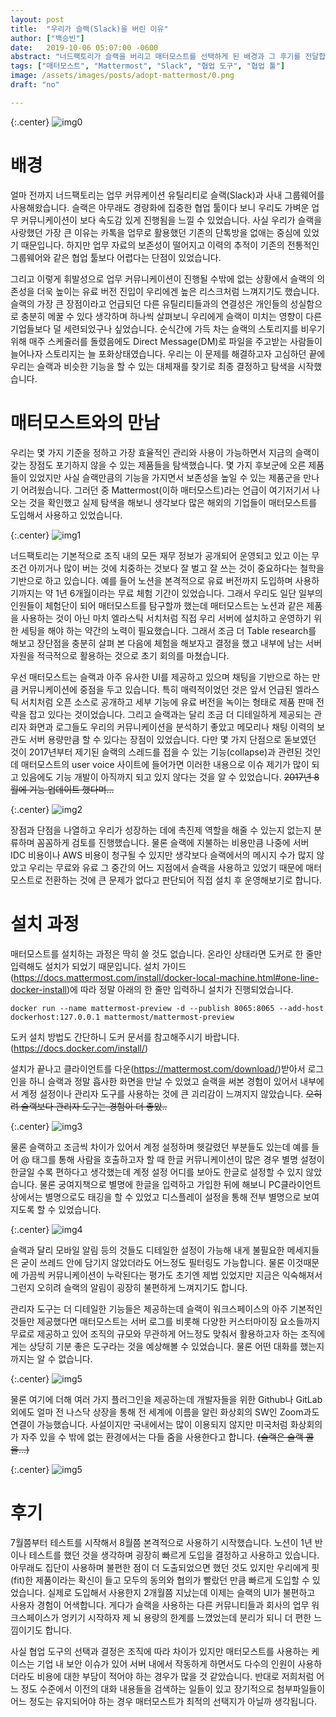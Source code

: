 ```yaml
---
layout: post
title:  "우리가 슬랙(Slack)을 버린 이유"
author: ["백승빈"]
date:   2019-10-06 05:07:00 -0600
abstract: "너드팩토리가 슬랙을 버리고 매터모스트를 선택하게 된 배경과 그 후기를 전달합니다."
tags: ["매터모스트", "Mattermost", "Slack", "협업 도구", "협업 툴"]
image: /assets/images/posts/adopt-mattermost/0.png
draft: "no"	

---
```


{:.center}
![img0](/assets/images/posts/adopt-mattermost/0.png)

# 배경

얼마 전까지 너드팩토리는 업무 커뮤케이션 유틸리티로 슬랙(Slack)과 사내 그룹웨어를 사용해왔습니다. 슬랙은 아무래도 경량화에 집중한 협업 툴이다 보니 우리도 가벼운 업무 커뮤니케이션이 보다 속도감 있게 진행됨을 느낄 수 있었습니다. 사실 우리가 슬랙을 사랑했던 가장 큰 이유는 카톡을 업무로 활용했던 기존의 단톡방을 없애는 중심에 있었기 때문입니다. 하지만 업무 자료의 보존성이 떨어지고 이력의 추적이 기존의 전통적인 그룹웨어와 같은 협업 툴보다 어렵다는 단점이 있었습니다.

그리고 이렇게 휘발성으로 업무 커뮤니케이션이 진행될 수밖에 없는 상황에서 슬랙의 의존성을 더욱 높이는 유료 버전 진입이 우리에겐 높은 리스크처럼 느껴지기도 했습니다. 슬랙의 가장 큰 장점이라고 언급되던 다른 유틸리티들과의 연결성은 개인들의 성실함으로 충분히 메꿀 수 있다 생각하며 하나씩 살펴보니 우리에게 슬랙이 미치는 영향이 다른 기업들보다 덜 세련되었구나 싶었습니다. 순식간에 가득 차는 슬랙의 스토리지를 비우기 위해 매주 스케줄러를 돌렸음에도 Direct Message(DM)로 파일을 주고받는 사람들이 늘어나자 스토리지는 늘 포화상태였습니다. 우리는 이 문제를 해결하고자 고심하던 끝에 우리는 슬랙과 비슷한 기능을 할 수 있는 대체재를 찾기로 최종 결정하고 탐색을 시작했습니다.



# 매터모스트와의 만남

우리는 몇 가지 기준을 정하고 가장 효율적인 관리와 사용이 가능하면서 지금의 슬랙이 갖는 장점도 포기하지 않을 수 있는 제품들을 탐색했습니다. 몇 가지 후보군에 오른 제품들이 있었지만 사실 슬랙만큼의 기능을 가지면서 보존성을 높일 수 있는 제품군을 만나기 어려웠습니다. 그러던 중 Mattermost(이하 매터모스트)라는 언급이 여기저기서 나오는 것을 확인했고 실제 탐색을 해보니 생각보다 많은 해외의 기업들이 매터모스트를 도입해서 사용하고 있었습니다.

{:.center}
![img1](/assets/images/posts/adopt-mattermost/1.png)

너드팩토리는 기본적으로 조직 내의 모든 재무 정보가 공개되어 운영되고 있고 이는 무조건 아끼거나 많이 버는 것에 치중하는 것보다 잘 벌고 잘 쓰는 것이 중요하다는 철학을 기반으로 하고 있습니다. 예를 들어 노션을 본격적으로 유료 버전까지 도입하며 사용하기까지는 약 1년 6개월이라는 무료 체험 기간이 있었습니다. 그래서 우리도 일단 일부의 인원들이 체험단이 되어 매터모스트를 탐구할까 했는데 매터모스트는 노션과 같은 제품을 사용하는 것이 아닌 마치 엘라스틱 서치처럼 직접 우리 서버에 설치하고 운영하기 위한 세팅을 해야 하는 약간의 노력이 필요했습니다. 그래서 조금 더 Table research를 해보고 장단점을 충분히 살펴 본 다음에 체험을 해보자고 결정을 했고 내부에 남는 서버 자원을 적극적으로 활용하는 것으로 초기 회의를 마쳤습니다.

우선 매터모스트는 슬랙과 아주 유사한 UI를 제공하고 있으며 채팅을 기반으로 하는 만큼 커뮤니케이션에 중점을 두고 있습니다. 특히 매력적이었던 것은 앞서 언급된 엘라스틱 서치처럼 오픈 소스로 공개하고 세부 기능에 유료 버전을 녹이는 형태로 제품 판매 전략을 잡고 있다는 것이었습니다. 그리고 슬랙과는 달리 조금 더 디테일하게 제공되는 관리자 화면과 로그들도 우리의 커뮤니케이션을 분석하기 좋았고 메모리나 채팅 이력의 보관도 서버 용량만큼 할 수 있다는 장점이 있었습니다. 다만 몇 가지 단점으로 돋보였던 것이 2017년부터 제기된 슬랙의 스레드를 접을 수 있는 기능(collapse)과 관련된 것인데 매터모스트의 user voice 사이트에 들어가면 이러한 내용으로 이슈 제기가 많이 되고 있음에도 기능 개발이 아직까지 되고 있지 않다는 것을 알 수 있었습니다. ~~2017년 8월에 기능 업데이트 했다며...~~

{:.center}
![img2](/assets/images/posts/adopt-mattermost/2.png)

장점과 단점을 나열하고 우리가 성장하는 데에 촉진제 역할을 해줄 수 있는지 없는지 분류하며 꼼꼼하게 검토를 진행했습니다. 물론 슬랙에 지불하는 비용만큼 나중에 서버 IDC 비용이나 AWS 비용이 청구될 수 있지만 생각보다 슬랙에서의 메시지 수가 많지 않았고 우리는 무료와 유료 그 중간의 어느 지점에서 슬랙을 사용하고 있었기 때문에 매터모스트로 전환하는 것에 큰 문제가 없다고 판단되어 직접 설치 후 운영해보기로 합니다.



# 설치 과정

매터모스트를 설치하는 과정은 딱히 쓸 것도 없습니다. 온라인 상태라면 도커로 한 줄만 입력해도 설치가 되었기 때문입니다. 설치 가이드(https://docs.mattermost.com/install/docker-local-machine.html#one-line-docker-install)에 따라 정말 아래의 한 줄만 입력하니 설치가 진행되었습니다.

```
docker run --name mattermost-preview -d --publish 8065:8065 --add-host dockerhost:127.0.0.1 mattermost/mattermost-preview
```

도커 설치 방법도 간단하니 도커 문서를 참고해주시기 바랍니다. (https://docs.docker.com/install/)

설치가 끝나고 클라이언트를 다운(https://mattermost.com/download/)받아서 로그인을 하니 슬랙과 정말 흡사한 화면을 만날 수 있었고 슬랙을 써본 경험이 있어서 내부에서 계정 설정이나 관리자 도구를 사용하는 것에 큰 괴리감이 느껴지지 않았습니다. ~~오히려 슬랙보다 관리자 도구는 경험이 더 좋았..~~

{:.center}
![img3](/assets/images/posts/adopt-mattermost/3.png)

물론 슬랙하고 조금씩 차이가 있어서 계정 설정하며 헷갈렸던 부분들도 있는데 예를 들어 @ 태그를 통해 사람을 호출하고자 할 때 한글 커뮤니케이션이 많은 경우 별명 설정이 한글일 수록 편하다고 생각했는데 계정 설정 어디를 보아도 한글로 설정할 수 있지 않았습니다. 물론 궁여지책으로 별명에 한글을 입력하고 가입한 뒤에 해보니 PC클라이언트 상에서는 별명으로도 태깅을 할 수 있었고 디스플레이 설정을 통해 전부 별명으로 보여지도록 할 수 있었습니다.

{:.center}
![img4](/assets/images/posts/adopt-mattermost/4.png)

슬랙과 달리 모바일 알림 등의 것들도 디테일한 설정이 가능해 내게 불필요한 메세지들은 굳이 쓰레드 안에 담기지 않았더라도 어느정도 필터링도 가능합니다. 물론 이것때문에 가끔씩 커뮤니케이션이 누락된다는 평가도 초기엔 제법 있었지만 지금은 익숙해져서 그런지 오히려 슬랙의 알림이 굉장히 불편하게 느껴지기도 합니다.



관리자 도구는 더 디테일한 기능들은 제공하는데 슬랙이 워크스페이스의 아주 기본적인 것들만 제공했다면 매터모스트는 서버 로그를 비롯해 다양한 커스터마이징 요소들까지 무료로 제공하고 있어 조직의 규모와 무관하게 어느정도 맞춰서 활용하고자 하는 조직에게는 상당히 기분 좋은 도구라는 것을 예상해볼 수 있었습니다. 물론 어떤 대화를 했는지까지는 알 수 없습니다.

{:.center}
![img5](/assets/images/posts/adopt-mattermost/5.png)

물론 여기에 더해 여러 가지 플러그인을 제공하는데 개발자들을 위한 Github나 GitLab 외에도 얼마 전 나스닥 상장을 통해 전 세계에 이름을 알린 화상회의 SW인 Zoom과도 연결이 가능했습니다. 사설이지만 국내에서는 많이 이용되지 않지만 미국처럼 화상회의가 자주 있을 수 밖에 없는 환경에서는 다들 줌을 사용한다고 합니다. ~~(슬랙은 슬랙 콜을...)~~

{:.center}
![img5](/assets/images/posts/adopt-mattermost/6.png)



# 후기

7월쯤부터 테스트를 시작해서 8월쯤 본격적으로 사용하기 시작했습니다. 노션이 1년 반이나 테스트를 했던 것을 생각하며 굉장히 빠르게 도입을 결정하고 사용하고 있습니다. 아무래도 집단이 사용하며 불편한 점이 더 도출되었으면 했던 것도 있지만 우리에게 핏(fit)한 제품이라는 확신이 들고 모두의 동의와 협의가 빨랐던 만큼 빠르게 도입할 수 있었습니다. 실제로 도입해서 사용한지 2개월쯤 지났는데 이제는 슬랙의 UI가 불편하고 사용자 경험이 어색합니다. 게다가 슬랙을 사용하는 다른 커뮤니티들과 회사의 업무 워크스페이스가 엉키기 시작하자 제 뇌 용량의 한계를 느꼈었는데 분리가 되니 더 편한 느낌이기도 합니다.

사실 협업 도구의 선택과 결정은 조직에 따라 차이가 있지만 매터모스트를 사용하는 케이스는 기업 내 보안 이슈가 있어 서버 내에서 작동하게 하면서도 다수의 인원이 사용하더라도 비용에 대한 부담이 적어야 하는 경우가 많을 것 같았습니다. 반대로 저희처럼  어느 정도 수준에서 이전의 대화 내용들을 검색하는 일들이 있고 장기적으로 첨부파일들이 어느 정도는 유지되어야 하는 경우 매터모스트가 최적의 선택지가 아닐까 생각됩니다.